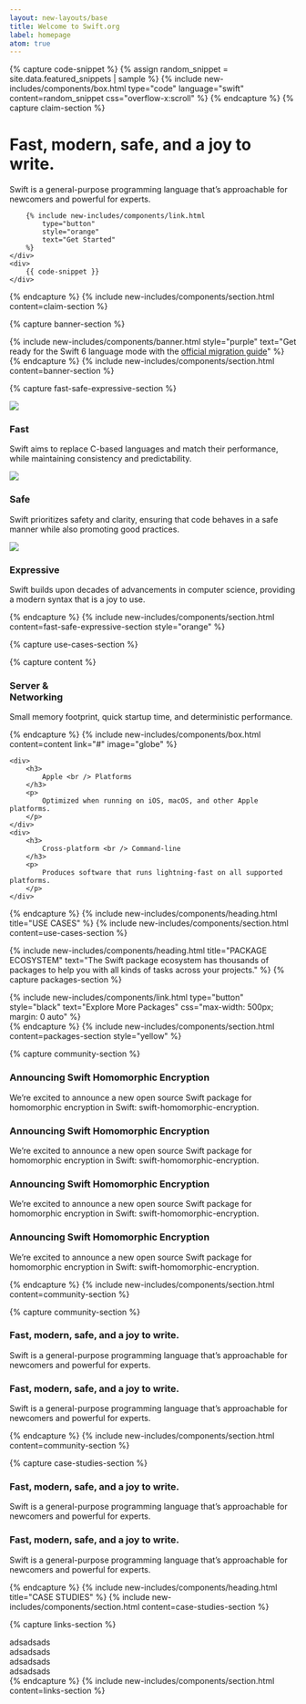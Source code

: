 ```yaml
---
layout: new-layouts/base
title: Welcome to Swift.org
label: homepage
atom: true
---
```


{% capture code-snippet %}
    {% assign random_snippet = site.data.featured_snippets | sample %}
    {% include new-includes/components/box.html
        type="code"
        language="swift"
        content=random_snippet
        css="overflow-x:scroll"
    %}
{% endcapture %}
{% capture claim-section %}
<div class="grid-2-cols">
    <div class="claim">
        <h1>
            Fast, modern, safe, and a joy to write.
        </h1>
        <p class="text" markdown=1>
            Swift is a general-purpose programming language that’s approachable for newcomers and powerful for experts.
        </p>

        {% include new-includes/components/link.html
            type="button"
            style="orange"
            text="Get Started"
        %}
    </div>
    <div>
        {{ code-snippet }}
    </div>
</div>
{% endcapture %}
{% include new-includes/components/section.html
    content=claim-section
%}

{% capture banner-section %}
<div class="grid-1-col">
    {% include new-includes/components/banner.html
        style="purple"
        text="Get ready for the Swift 6 language mode with the <a href=\"https://www.swift.org/migration/documentation/migrationguide\">official migration guide</a>"
    %}
</div>
{% endcapture %}
{% include new-includes/components/section.html
    content=banner-section
%}

{% capture fast-safe-expressive-section %}
<div class="grid-3-cols">
    <div>
        <img src="/assets/images/new-images/icon-fast.png" />
        <h3>
            Fast
        </h3>
        <p>
            Swift aims to replace C-based languages and match their performance, while maintaining consistency and predictability.
        </p>
    </div>
    <div>
        <img src="/assets/images/new-images/icon-safe.png" />
        <h3>
            Safe
        </h3>
        <p>
            Swift prioritizes safety and clarity, ensuring that code behaves in a safe manner while also promoting good practices.
        </p>
    </div>
    <div>
        <img src="/assets/images/new-images/icon-expressive.png" />
        <h3>
            Expressive
        </h3>
        <p>
            Swift builds upon decades of advancements in computer science, providing a modern syntax that is a joy to use.
        </p>
    </div>
</div>
{% endcapture %}
{% include new-includes/components/section.html
    content=fast-safe-expressive-section
    style="orange"
%}

{% capture use-cases-section %}
<div class="grid-3-cols">
    {% capture content %}
<div>
    <h3>Server & <br /> Networking</h3>
    <p>
        Small memory footprint, quick startup time, and deterministic performance.
    </p>
</div>
    {% endcapture %}
    {% include new-includes/components/box.html
        content=content
        link="#"
        image="globe"
    %}

    <div>
        <h3>
            Apple <br /> Platforms
        </h3>
        <p>
            Optimized when running on iOS, macOS, and other Apple platforms.
        </p>
    </div>
    <div>
        <h3>
            Cross-platform <br /> Command-line
        </h3>
        <p>
            Produces software that runs lightning-fast on all supported platforms.
        </p>
    </div>
</div>
{% endcapture %}
{% include new-includes/components/heading.html
    title="USE CASES"
%}
{% include new-includes/components/section.html
    content=use-cases-section
%}

{% include new-includes/components/heading.html
    title="PACKAGE ECOSYSTEM"
    text="The Swift package ecosystem has thousands of packages to help you with all kinds of tasks across your projects."
%}
{% capture packages-section %}
<div class="grid-1-col">
    {% include new-includes/components/link.html
        type="button"
        style="black"
        text="Explore More Packages"
        css="max-width: 500px; margin: 0 auto"
    %}
</div>
{% endcapture %}
{% include new-includes/components/section.html
    content=packages-section
    style="yellow"
%}

{% capture community-section %}
<div class="grid-2-cols">
    <div>
        <div>
            <h3>
                Announcing Swift Homomorphic Encryption
            </h3>
            <p>
                We’re excited to announce a new open source Swift package for homomorphic encryption in Swift: swift-homomorphic-encryption.
            </p>
        </div>
        <div>
            <h3>
                Announcing Swift Homomorphic Encryption
            </h3>
            <p>
                We’re excited to announce a new open source Swift package for homomorphic encryption in Swift: swift-homomorphic-encryption.
            </p>
        </div>
    </div>
    <div>
        <div>
            <h3>
                Announcing Swift Homomorphic Encryption
            </h3>
            <p>
                We’re excited to announce a new open source Swift package for homomorphic encryption in Swift: swift-homomorphic-encryption.
            </p>
        </div>
        <div>
            <h3>
                Announcing Swift Homomorphic Encryption
            </h3>
            <p>
                We’re excited to announce a new open source Swift package for homomorphic encryption in Swift: swift-homomorphic-encryption.
            </p>
        </div>
    </div>
</div>
{% endcapture %}
{% include new-includes/components/section.html
    content=community-section
%}

{% capture community-section %}
<div class="grid-2-cols">
    <div>
        <h3>
            Fast, modern, safe, and a joy to write.
        </h3>
        <p>
            Swift is a general-purpose programming language that’s approachable for newcomers and powerful for experts.
        </p>
    </div>
    <div>
        <h3>
            Fast, modern, safe, and a joy to write.
        </h3>
        <p>
            Swift is a general-purpose programming language that’s approachable for newcomers and powerful for experts.
        </p>
    </div>
</div>
{% endcapture %}
{% include new-includes/components/section.html
    content=community-section
%}

{% capture case-studies-section %}
<div class="grid-2-cols">
    <div>
        <h3>
            Fast, modern, safe, and a joy to write.
        </h3>
        <p>
            Swift is a general-purpose programming language that’s approachable for newcomers and powerful for experts.
        </p>
    </div>
    <div>
        <h3>
            Fast, modern, safe, and a joy to write.
        </h3>
        <p>
            Swift is a general-purpose programming language that’s approachable for newcomers and powerful for experts.
        </p>
    </div>
</div>
{% endcapture %}
{% include new-includes/components/heading.html
    title="CASE STUDIES"
%}
{% include new-includes/components/section.html
    content=case-studies-section
%}

{% capture links-section %}
<div class="grid-4-cols">
    <div>
        adsadsads
    </div>
    <div>
        adsadsads
    </div>
    <div>
        adsadsads
    </div>
    <div>
        adsadsads
    </div>
</div>
{% endcapture %}
{% include new-includes/components/section.html
    content=links-section
%}
